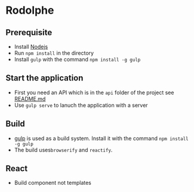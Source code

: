 Rodolphe
=====================

## Prerequisite

- Install [Nodejs](http://nodejs.org/)
- Run `npm install` in the directory
- Install `gulp` with the command `npm install -g gulp`

## Start the application

- First you need an API which is in the `api` folder of the project see [README.md](https://github.com/KleeGroup/rodolphe)
- Use `gulp serve` to lanuch the application with a server

## Build
- [gulp](http://gulpjs.com/) is used as a build system. Install it with the command `npm install -g gulp`
- The build uses`browserify` and `reactify`.




## React

- Build component not templates
